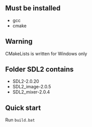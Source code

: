 ## Must be installed
- gcc
- cmake

## Warning
CMakeLists is written for Windows only

## Folder SDL2 contains
- SDL2-2.0.20
- SDL2_image-2.0.5
- SDL2_mixer-2.0.4

## Quick start
Run `build.bat`
